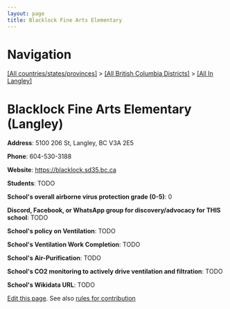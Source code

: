 ```yaml
---
layout: page
title: Blacklock Fine Arts Elementary
---
```

# Navigation

[[All countries/states/provinces]](../../..) > [[All British Columbia Districts]](../..) > [[All In Langley]](..)

# Blacklock Fine Arts Elementary (Langley)

**Address**: 5100 206 St, Langley, BC V3A 2E5

**Phone**: 604-530-3188

**Website**: <https://blacklock.sd35.bc.ca>

**Students**: TODO

**School's overall airborne virus protection grade (0-5)**: 0

**Discord, Facebook, or WhatsApp group for discovery/advocacy for THIS school**: TODO

**School's policy on Ventilation**: TODO

**School's Ventilation Work Completion**: TODO

**School's Air-Purification**: TODO

**School's CO2 monitoring to actively drive ventilation and filtration**: TODO

**School's Wikidata URL**: TODO


[Edit this page](https://github.com/ventilate-schools/BC/edit/main/./Langley/Blacklock_Fine_Arts_Elementary.md). See also [rules for contribution](../../../contribution-rules/)